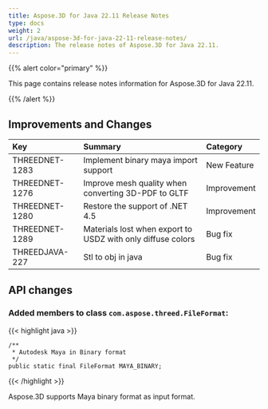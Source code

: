 ```yaml
---
title: Aspose.3D for Java 22.11 Release Notes
type: docs
weight: 2
url: /java/aspose-3d-for-java-22-11-release-notes/
description: The release notes of Aspose.3D for Java 22.11.
---
```


{{% alert color="primary" %}}

This page contains release notes information for Aspose.3D for Java 22.11.

{{% /alert %}}
## **Improvements and Changes**

|**Key**|**Summary**|**Category**|
| :- | :- | :- |
| THREEDNET-1283 | Implement binary maya import support | New Feature |
| THREEDNET-1276 | Improve mesh quality when converting 3D-PDF to GLTF | Improvement |
| THREEDNET-1280 | Restore the support of .NET 4.5 | Improvement |
| THREEDNET-1289 | Materials lost when export to USDZ with only diffuse colors | Bug fix |
| THREEDJAVA-227 | Stl to obj in java | Bug fix |

## API changes ##

### Added members to class `com.aspose.threed.FileFormat`:


{{< highlight java >}}

    /**
     * Autodesk Maya in Binary format
     */
    public static final FileFormat MAYA_BINARY;

{{< /highlight >}}

Aspose.3D supports Maya binary format as input format.

